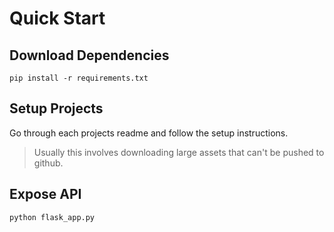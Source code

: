 # Quick Start

## Download Dependencies

```shell
pip install -r requirements.txt
```

## Setup Projects

Go through each projects readme and follow the setup instructions.

> Usually this involves downloading large assets that can't be pushed to github.

## Expose API

```shell
python flask_app.py
```
